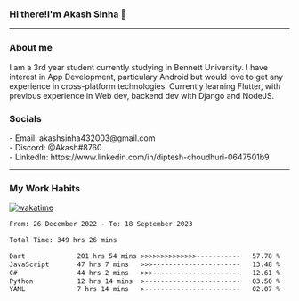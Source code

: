 <h3>Hi there!I'm Akash Sinha 👋</h3>

--- 

<h3>About me</h3>
I am a 3rd year student currently studying in Bennett University. I have interest in App Development, particulary Android but would love to get any experience in cross-platform technologies. Currently learning Flutter, with previous experience in Web dev, backend dev with Django and NodeJS.

<h3>Socials</h3>
 - Email: akashsinha432003@gmail.com<br>
 - Discord: @Akash#8760<br>
 - LinkedIn: https://www.linkedin.com/in/diptesh-choudhuri-0647501b9<br>


---

<h3>My Work Habits</h3>

[![wakatime](https://wakatime.com/badge/user/938b2951-49cf-4810-9b9e-c17cde3d3343.svg)](https://wakatime.com/@938b2951-49cf-4810-9b9e-c17cde3d3343)

<!--START_SECTION:waka-->

```txt
From: 26 December 2022 - To: 18 September 2023

Total Time: 349 hrs 26 mins

Dart             201 hrs 54 mins >>>>>>>>>>>>>>-----------   57.78 %
JavaScript       47 hrs 7 mins   >>>----------------------   13.48 %
C#               44 hrs 2 mins   >>>----------------------   12.61 %
Python           12 hrs 14 mins  >------------------------   03.50 %
YAML             7 hrs 14 mins   >------------------------   02.07 %
```

<!--END_SECTION:waka-->


